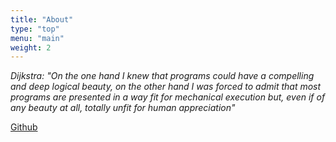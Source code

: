 ```yaml
---
title: "About"
type: "top"
menu: "main"
weight: 2
---
```


*Dijkstra: "On the one hand I knew that programs could have a compelling and deep logical beauty, on the other hand I was forced to admit that most programs are presented in a way fit for mechanical execution but, even if of any beauty at all, totally unfit for human appreciation"*

[Github](https://github.com/Christophe1997)